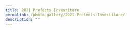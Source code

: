 ```yaml
---
title: 2021 Prefects Investiture
permalink: /photo-gallery/2021-Prefects-Investiture/
description: ""
---
```

